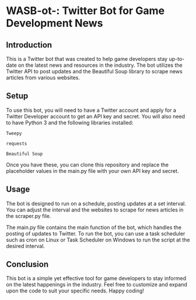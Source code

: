 # WASB-ot-: Twitter Bot for Game Development News
## Introduction
This is a Twitter bot that was created to help game developers stay up-to-date on the latest news and resources in the industry. The bot utilizes the Twitter API to post updates and the Beautiful Soup library to scrape news articles from various websites.

## Setup
To use this bot, you will need to have a Twitter account and apply for a Twitter Developer account to get an API key and secret. You will also need to have Python 3 and the following libraries installed:

`Tweepy`

`requests`

`Beautiful Soup`


Once you have these, you can clone this repository and replace the placeholder values in the main.py file with your own API key and secret.

## Usage
The bot is designed to run on a schedule, posting updates at a set interval. You can adjust the interval and the websites to scrape for news articles in the scraper.py file.

The main.py file contains the main function of the bot, which handles the posting of updates to Twitter. To run the bot, you can use a task scheduler such as cron on Linux or Task Scheduler on Windows to run the script at the desired interval.

## Conclusion
This bot is a simple yet effective tool for game developers to stay informed on the latest happenings in the industry. Feel free to customize and expand upon the code to suit your specific needs. Happy coding!
